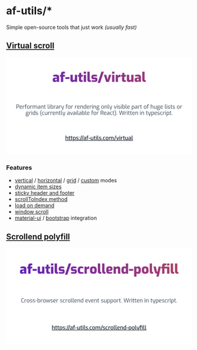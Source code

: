 # af-utils/\*

Simple open-source tools that just work _(usually fast)_

## [Virtual scroll](https://af-utils.com/virtual)

![Virtual scroll opengraph image](website/src/assets/og/virtual.png)

### Features

-   [vertical](https://af-utils.com/virtual/examples/react/list/simple) / [horizontal](https://af-utils.com/virtual/examples/react/list/horizontal) / [grid](https://af-utils.com/virtual/examples/react/hook/grid) / [custom](https://af-utils.com/virtual/examples/react/hook/custom-render) modes
-   [dynamic item sizes](https://af-utils.com/virtual/examples/react/list/variable-size-list)
-   [sticky header and footer](https://af-utils.com/virtual/examples/react/list/sticky-header-and-footer)
-   [scrollToIndex method](https://af-utils.com/virtual/examples/react/list/scroll-to-item)
-   [load on demand](https://af-utils.com/virtual/examples/react/list/load-on-demand)
-   [window scroll](https://af-utils.com/virtual/examples/react/hook/window-scroll)
-   [material-ui](https://af-utils.com/virtual/examples/react/list/material-ui) / [bootstrap](https://af-utils.com/virtual/examples/react/list/bootstrap) integration

## [Scrollend polyfill](https://af-utils.com/virtual)

![Scrollend polyfill opengraph image](website/src/assets/og/scrollend-polyfill.png)
